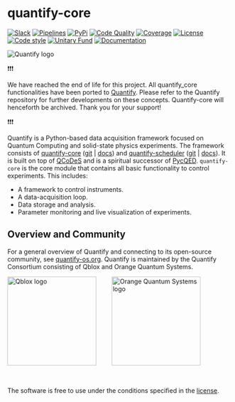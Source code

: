 # quantify-core

[![Slack](https://img.shields.io/badge/slack-chat-green.svg)](https://quantify-os.org/slack.html#sec-slack)
[![Pipelines](https://gitlab.com/quantify-os/quantify-core/badges/main/pipeline.svg)](https://gitlab.com/quantify-os/quantify-core/-/pipelines/)
[![PyPi](https://img.shields.io/pypi/v/quantify-core.svg)](https://pypi.org/pypi/quantify-core)
[![Code Quality](https://app.codacy.com/project/badge/Grade/32265e1e7d3f491fa028528aaf8bfa69)](https://app.codacy.com/gl/quantify-os/quantify-core/dashboard?utm_source=gitlab.com&amp;utm_medium=referral&amp;utm_content=quantify-os/quantify-core&amp;utm_campaign=Badge_Grade)
[![Coverage](https://app.codacy.com/project/badge/Coverage/32265e1e7d3f491fa028528aaf8bfa69)](https://app.codacy.com/gl/quantify-os/quantify-core/dashboard?utm_source=gitlab.com&amp;utm_medium=referral&amp;utm_content=quantify-os/quantify-core&amp;utm_campaign=Badge_Coverage)
[![License](https://img.shields.io/badge/License-BSD%203--Clause-blue.svg)](https://gitlab.com/quantify-os/quantify-core/-/blob/main/LICENSE)
[![Code style](https://img.shields.io/badge/code%20style-black-000000.svg)](https://github.com/psf/black)
[![Unitary Fund](https://img.shields.io/badge/Supported%20By-UNITARY%20FUND-brightgreen.svg?style=flat)](https://unitary.fund)
[![Documentation](https://img.shields.io/badge/documentation-grey)](https://quantify-os.org/docs/quantify-core)

![Quantify logo](https://gitlab.com/quantify-os/quantify-core/-/raw/main/docs/source/images/QUANTIFY_LANDSCAPE.svg)

❗❗❗

We have reached the end of life for this project. All quantify_core functionalities have been ported to [Quantify](https://gitlab.com/quantify-os/quantify).
Please refer to the Quantify repository for further developments on these concepts. Quantify-core will henceforth be archived.
Thank you for your support!

❗❗❗

Quantify is a Python-based data acquisition framework focused on Quantum Computing and
solid-state physics experiments.
The framework consists of [quantify-core](https://pypi.org/project/quantify-core/) ([git](https://gitlab.com/quantify-os/quantify-core/) | [docs](https://quantify-os.org/docs/quantify-core))
and [quantify-scheduler](https://pypi.org/project/quantify-scheduler/) ([git](https://gitlab.com/quantify-os/quantify-scheduler/) | [docs](https://quantify-os.org/docs/quantify-scheduler)).
It is built on top of [QCoDeS](https://qcodes.github.io/Qcodes/)
and is a spiritual successor of [PycQED](https://github.com/DiCarloLab-Delft/PycQED_py3).
`quantify-core` is the core module that contains all basic functionality to control experiments. This includes:

- A framework to control instruments.
- A data-acquisition loop.
- Data storage and analysis.
- Parameter monitoring and live visualization of experiments.

## Overview and Community

For a general overview of Quantify and connecting to its open-source community, see [quantify-os.org](https://quantify-os.org/).
Quantify is maintained by the Quantify Consortium consisting of Qblox and Orange Quantum Systems.

[<img src="https://gitlab.com/quantify-os/quantify-core/-/raw/main/docs/source/images/Qblox_logo.svg" alt="Qblox logo" width=200px/>](https://qblox.com)
&nbsp;
&nbsp;
&nbsp;
&nbsp;
[<img src="https://gitlab.com/quantify-os/quantify-core/-/raw/main/docs/source/images/OQS_logo_with_text.svg" alt="Orange Quantum Systems logo" width=200px/>](https://orangeqs.com)

&nbsp;

The software is free to use under the conditions specified in the [license](https://gitlab.com/quantify-os/quantify-core/-/raw/main/LICENSE).
